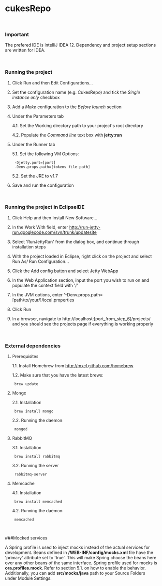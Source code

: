 cukesRepo
=========

<br/>


### Important

The prefered IDE is IntelliJ IDEA 12. Dependency and project setup sections are written for IDEA.

<br/>


### Running the project

1. Click Run and then Edit Configurations…

2. Set the configuration name (e.g. CukesRepo) and tick the *Single instance only* checkbox

3. Add a *Make* configuration to the *Before launch* section

4. Under the Parameters tab

    4.1. Set the Working directory path to your project's root directory

    4.2. Populate the *Command line* text box with **jetty:run**

5. Under the Runner tab
    
    5.1. Set the following VM Options:
    
        -Djetty.port=[port]
        -Denv.props.path=[tokens file path]
        
    5.2. Set the JRE to v1.7

6. Save and run the configuration

<br/>

### Running the project in EclipseIDE

1. Click Help and then Install New Software...

2. In the Work With field, enter http://run-jetty-run.googlecode.com/svn/trunk/updatesite

3. Select 'RunJettyRun' from the dialog box, and continue through installation steps

4. With the project loaded in Eclipse, right click on the project and select Run As/ Run Configuration...

5. Click the Add config button and select Jetty WebApp

6. In the Web Application section, input the port you wish to run on and populate the context field with '/'

7. In the JVM options, enter '-Denv.props.path=[path/to/your/]/local.properties

8. Click Run

9. In a browser, navigate to http://localhost:[port_from_step_6]/projects/ and you should see the projects page if everything is working properly

</br>

### External dependencies

1. Prerequisites

    1.1. Install Homebrew from http://mxcl.github.com/homebrew
    
    1.2. Make sure that you have the latest brews:

        brew update


2. Mongo

    2.1. Installation
    
        brew install mongo

    2.2. Running the daemon
    
        mongod

3. RabbitMQ

    3.1. Installation
    
        brew install rabbitmq
        
    3.2. Running the server
    
        rabbitmq-server

4. Memcache

    4.1. Installation

        brew install memcached

    4.2. Running the daemon
        
        memcached


<br/>


###Mocked services

A Spring profile is used to inject mocks instead of the actual services for development. Beans defined in **/WEB-INF/config/mocks.xml** file
have the 'primary' attribute set to 'true'. This will make Spring choose the beans here over any other beans of the same interface. Spring profile used for mocks is **ora.profiles.mock**.
Refer to section 5.1. on how to enable the behavior. Additionally, you can add **src/mocks/java** path to your Source Folders under Module Settings.


<br/>
